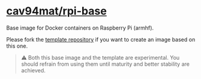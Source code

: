 # [cav94mat/rpi-base](https://hub.docker.com/r/cav94mat/rpi-base/)
Base image for Docker containers on Raspberry Pi (armhf).

Please fork the [template repository](//github.com/cav94mat/docker-rpi-template) if you want to create an image based on this one.

> :warning: Both this base image and the template are experimental. You should refrain from using them until
  maturity and better stability are achieved.